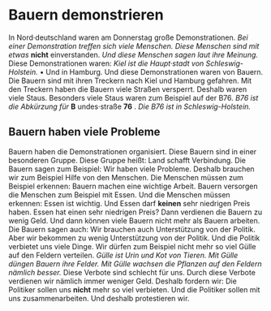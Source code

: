 # Bauern demonstrieren

In Nord·deutschland waren am Donnerstag große Demonstrationen.  *Bei einer Demonstration treffen sich viele Menschen.*   *Diese Menschen sind mit etwas*  **nicht** einverstanden.  *Und diese Menschen sagen laut ihre Meinung.*  Diese Demonstrationen waren:  *Kiel ist die Haupt·stadt von Schleswig-Holstein.*  • Und in Hamburg. Und diese Demonstrationen waren von Bauern. Die Bauern sind mit ihren Treckern nach Kiel und Hamburg gefahren. Mit den Treckern haben die Bauern viele Straßen versperrt. Deshalb waren viele Staus. Besonders viele Staus waren zum Beispiel auf der B76.  *B76 ist die Abkürzung für*  **B** undes·straße **76** .  *Die B76 ist in Schleswig-Holstein.*  

## Bauern haben viele Probleme
Bauern haben die Demonstrationen organisiert. Diese Bauern sind in einer besonderen Gruppe. Diese Gruppe heißt: Land schafft Verbindung. Die Bauern sagen zum Beispiel: Wir haben viele Probleme. Deshalb brauchen wir zum Beispiel Hilfe von den Menschen. Die Menschen müssen zum Beispiel erkennen: Bauern machen eine wichtige Arbeit. Bauern versorgen die Menschen zum Beispiel mit Essen. Und die Menschen müssen erkennen: Essen ist wichtig. Und Essen darf **keinen** sehr niedrigen Preis haben. Essen hat einen sehr niedrigen Preis? Dann verdienen die Bauern zu wenig Geld. Und dann können viele Bauern nicht mehr als Bauern arbeiten. Die Bauern sagen auch: Wir brauchen auch Unterstützung von der Politik. Aber wir bekommen zu wenig Unterstützung von der Politik. Und die Politik verbietet uns viele Dinge. Wir dürfen zum Beispiel nicht mehr so viel Gülle auf den Feldern verteilen.  *Gülle ist Urin und Kot von Tieren.*   *Mit Gülle düngen Bauern ihre Felder.*   *Mit Gülle wachsen die Pflanzen auf den Feldern nämlich besser.*  Diese Verbote sind schlecht für uns. Durch diese Verbote verdienen wir nämlich immer weniger Geld. Deshalb fordern wir: Die Politiker sollen uns **nicht** mehr so viel verbieten. Und die Politiker sollen mit uns zusammenarbeiten. Und deshalb protestieren wir. 
